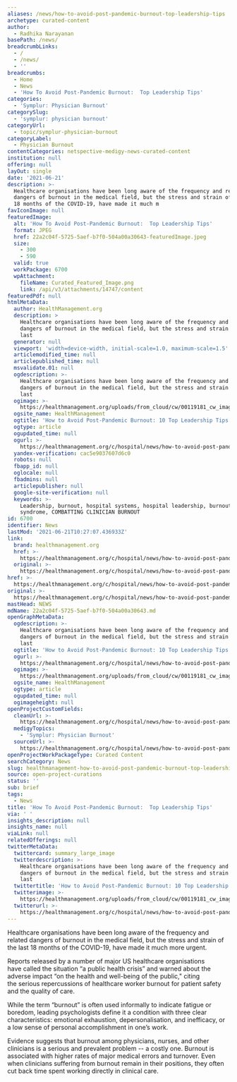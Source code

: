 ```yaml
---
aliases: /news/how-to-avoid-post-pandemic-burnout-top-leadership-tips
archetype: curated-content
author:
  - Radhika Narayanan
basePath: /news/
breadcrumbLinks:
  - /
  - /news/
  - ''
breadcrumbs:
  - Home
  - News
  - 'How To Avoid Post-Pandemic Burnout:  Top Leadership Tips'
categories:
  - 'Symplur: Physician Burnout'
categorySlug:
  - 'symplur: physician burnout'
categoryUrl:
  - topic/symplur-physician-burnout
categoryLabel:
  - Physician Burnout
contentCategories: netspective-medigy-news-curated-content
institution: null
offering: null
layOut: single
date: '2021-06-21'
description: >-
  Healthcare organisations have been long aware of the frequency and related
  dangers of burnout in the medical field, but the stress and strain of the last
  18 months of the COVID-19, have made it much m
favIconImage: null
featuredImage:
  alt: 'How To Avoid Post-Pandemic Burnout:  Top Leadership Tips'
  format: JPEG
  href: 22a2c04f-5725-5aef-b7f0-504a00a30643-featuredImage.jpeg
  size:
    - 300
    - 590
  valid: true
  workPackage: 6700
  wpAttachment:
    fileName: Curated_Featured_Image.png
    link: /api/v3/attachments/14747/content
featuredPdf: null
htmlMetaData:
  author: HealthManagement.org
  description: >
    Healthcare organisations have been long aware of the frequency and related
    dangers of burnout in the medical field, but the stress and strain of the
    last
  generator: null
  viewport: 'width=device-width, initial-scale=1.0, maximum-scale=1.5'
  articlemodified_time: null
  articlepublished_time: null
  msvalidate.01: null
  ogdescription: >-
    Healthcare organisations have been long aware of the frequency and related
    dangers of burnout in the medical field, but the stress and strain of the
    last
  ogimage: >-
    https://healthmanagement.org/uploads/from_cloud/cw/00119181_cw_image_wi_aad836402a884b9d13ca7fa792b751fc.jpg
  ogsite_name: HealthManagement
  ogtitle: 'How to Avoid Post-Pandemic Burnout: 10 Top Leadership Tips '
  ogtype: article
  ogupdated_time: null
  ogurl: >-
    https://healthmanagement.org/c/hospital/news/how-to-avoid-post-pandemic-burnout-10-top-leadership-tips
  yandex-verification: cac5e9037607d6c0
  robots: null
  fbapp_id: null
  oglocale: null
  fbadmins: null
  articlepublisher: null
  google-site-verification: null
  keywords: >-
    Leadership, burnout, hospital systems, hospital leadership, burnout
    syndrome, COMBATTING CLINICIAN BURNOUT
id: 6700
identifier: News
lastMod: '2021-06-21T10:27:07.436933Z'
link:
  brand: healthmanagement.org
  href: >-
    https://healthmanagement.org/c/hospital/news/how-to-avoid-post-pandemic-burnout-10-top-leadership-tips
  original: >-
    https://healthmanagement.org/c/hospital/news/how-to-avoid-post-pandemic-burnout-10-top-leadership-tips
href: >-
  https://healthmanagement.org/c/hospital/news/how-to-avoid-post-pandemic-burnout-10-top-leadership-tips
original: >-
  https://healthmanagement.org/c/hospital/news/how-to-avoid-post-pandemic-burnout-10-top-leadership-tips
mastHead: NEWS
mdName: 22a2c04f-5725-5aef-b7f0-504a00a30643.md
openGraphMetaData:
  ogdescription: >-
    Healthcare organisations have been long aware of the frequency and related
    dangers of burnout in the medical field, but the stress and strain of the
    last
  ogtitle: 'How to Avoid Post-Pandemic Burnout: 10 Top Leadership Tips '
  ogurl: >-
    https://healthmanagement.org/c/hospital/news/how-to-avoid-post-pandemic-burnout-10-top-leadership-tips
  ogimage: >-
    https://healthmanagement.org/uploads/from_cloud/cw/00119181_cw_image_wi_aad836402a884b9d13ca7fa792b751fc.jpg
  ogsite_name: HealthManagement
  ogtype: article
  ogupdated_time: null
  ogimageheight: null
openProjectCustomFields:
  cleanUrl: >-
    https://healthmanagement.org/c/hospital/news/how-to-avoid-post-pandemic-burnout-10-top-leadership-tips
  medigyTopics:
    - 'Symplur: Physician Burnout'
  sourceUrl: >-
    https://healthmanagement.org/c/hospital/news/how-to-avoid-post-pandemic-burnout-10-top-leadership-tips
openProjectWorkPackageType: Curated Content
searchCategory: News
slug: healthmanagement-how-to-avoid-post-pandemic-burnout-top-leadership-tips
source: open-project-curations
status: ''
sub: brief
tags:
  - News
title: 'How To Avoid Post-Pandemic Burnout:  Top Leadership Tips'
via: ' '
insights_description: null
insights_name: null
viaLink: null
relatedOfferings: null
twitterMetaData:
  twittercard: summary_large_image
  twitterdescription: >-
    Healthcare organisations have been long aware of the frequency and related
    dangers of burnout in the medical field, but the stress and strain of the
    last
  twittertitle: 'How to Avoid Post-Pandemic Burnout: 10 Top Leadership Tips '
  twitterimage: >-
    https://healthmanagement.org/uploads/from_cloud/cw/00119181_cw_image_wi_aad836402a884b9d13ca7fa792b751fc.jpg
  twitterurl: >-
    https://healthmanagement.org/c/hospital/news/how-to-avoid-post-pandemic-burnout-10-top-leadership-tips
---
```

<p>Healthcare organisations have been long aware of the frequency and related dangers of burnout in the medical field, but the stress and strain of the last 18 months of the COVID-19, have made it much more urgent.</p><p>Reports released by&nbsp;a number of&nbsp;major US healthcare organisations have&nbsp;called&nbsp;the situation “a public health crisis” and warned about the adverse impact “on the health and well-being of the&nbsp;public," citing the&nbsp;serious repercussions of healthcare worker burnout for patient safety and the quality of care.&nbsp;</p><p>While the term “burnout” is often used informally to indicate fatigue or boredom, leading psychologists define it a condition with&nbsp;three clear characteristics: emotional exhaustion, depersonalisation, and inefficacy, or a low sense of personal accomplishment in one’s work.&nbsp;</p><p>Evidence suggests that burnout among physicians, nurses, and other clinicians is a serious and prevalent problem -- a costly one. Burnout is associated with higher rates of major medical errors&nbsp;and turnover.&nbsp;Even when clinicians suffering from burnout remain in their positions, they often cut back time spent working directly in clinical care.&nbsp;<br>&nbsp;</p>